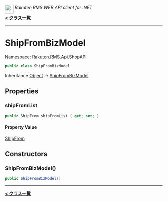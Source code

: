 <img align="left" style="height: 2em;" src="https://webservice.rakuten.co.jp/favicon.ico"><em>Rakuten RMS WEB API client for .NET</em>

[**< クラス一覧**](./)
- - -

# ShipFromBizModel

Namespace: Rakuten.RMS.Api.ShopAPI

```csharp
public class ShipFromBizModel
```

Inheritance [Object](https://docs.microsoft.com/en-us/dotnet/api/system.object) → [ShipFromBizModel](./rakuten.rms.api.shopapi.shipfrombizmodel)

## Properties

### <a id="properties-shipfromlist"/>**shipFromList**

```csharp
public ShipFrom shipFromList { get; set; }
```

#### Property Value

[ShipFrom](./rakuten.rms.api.shopapi.shipfrom)<br>

## Constructors

### <a id="constructors-.ctor"/>**ShipFromBizModel()**

```csharp
public ShipFromBizModel()
```


- - -
[**< クラス一覧**](./)
